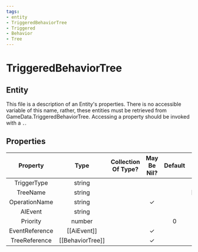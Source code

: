 ```yaml
---
tags:
- entity
- TriggeredBehaviorTree
- Triggered
- Behavior
- Tree
---
```

# TriggeredBehaviorTree
## Entity
This file is a description of an Entity's properties. There is no accessible variable of this name, rather, these entities must be retrieved from GameData.TriggeredBehaviorTree. Accessing a property should be invoked with a `.`.
## Properties
|	Property	|	Type	|	Collection Of Type?	|	May Be Nil?	|	Default	|	References	|	Key	|	Notes	|
|	:-:	|	:-:	|	:-:	|	:-:	|	:-:	|	:-:	|	:-:	|	-:	|
|	TriggerType	|	string	|		|		|		|		|	✓	|	|
|	TreeName	|	string	|		|		|		|	[[BehaviorTree]].TreeName	|		|	|
|	OperationName	|	string	|		|	✓	|		|		|		|	|
|	AIEvent	|	string	|		|		|		|	[[AiEvent]].EventType	|		|	|
|	Priority	|	number	|		|		|	0	|		|		|	|
|	EventReference	|	[[AiEvent]]	|		|	✓	|		|		|		|	|
|	TreeReference	|	[[BehaviorTree]]	|		|	✓	|		|		|		|	|
